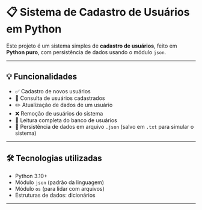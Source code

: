 # 📋 Sistema de Cadastro de Usuários em Python

Este projeto é um sistema simples de **cadastro de usuários**, feito em **Python puro**, com persistência de dados usando o módulo `json`.

---

## 💡 Funcionalidades

- ✅ Cadastro de novos usuários
- 🔎 Consulta de usuários cadastrados
- ✏️ Atualização de dados de um usuário
- ❌ Remoção de usuários do sistema
- 📂 Leitura completa do banco de usuários
- 💾 Persistência de dados em arquivo `.json` (salvo em `.txt` para simular o sistema)

---

## 🛠️ Tecnologias utilizadas

- Python 3.10+
- Módulo `json` (padrão da linguagem)
- Módulo `os` (para lidar com arquivos)
- Estruturas de dados: dicionários

---
